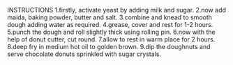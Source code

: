 INSTRUCTIONS
1.firstly, activate yeast by adding milk and sugar.
2.now add maida, baking powder, butter and salt.
3.combine and knead to smooth dough adding water as required.
4.grease, cover and rest for 1-2 hours.
5.punch the dough and roll slightly thick using rolling pin.
6.now with the help of donut cutter, cut round.
7.allow to rest in warm place for 2 hours.
8.deep fry in medium hot oil to golden brown.
9.dip the doughnuts and serve chocolate donuts sprinkled with sugar crystals.